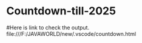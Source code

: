 # Countdown-till-2025
#Here is link to check the output.
file:///F:/JAVAWORLD/new/.vscode/countdown.html
